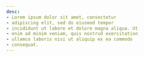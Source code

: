 ```yaml
---
desc:
- Lorem ipsum dolor sit amet, consectetur
- adipiscing elit, sed do eiusmod tempor
- incididunt ut labore et dolore magna aliqua. Ut 
- enim ad minim veniam, quis nostrud exercitation 
- ullamco laboris nisi ut aliquip ex ea commodo 
- consequat.
---
```

